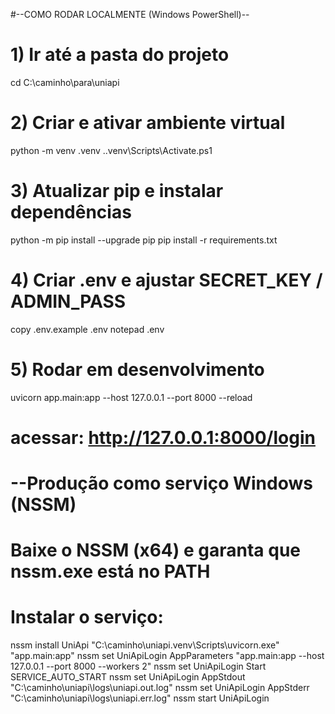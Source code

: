 
#--COMO RODAR LOCALMENTE (Windows PowerShell)--

# 1) Ir até a pasta do projeto
cd C:\caminho\para\uniapi

# 2) Criar e ativar ambiente virtual
python -m venv .venv
.\.venv\Scripts\Activate.ps1

# 3) Atualizar pip e instalar dependências
python -m pip install --upgrade pip
pip install -r requirements.txt

# 4) Criar .env e ajustar SECRET_KEY / ADMIN_PASS
copy .env.example .env
notepad .env

# 5) Rodar em desenvolvimento
uvicorn app.main:app --host 127.0.0.1 --port 8000 --reload
# acessar: http://127.0.0.1:8000/login

# --Produção como serviço Windows (NSSM)
# Baixe o NSSM (x64) e garanta que nssm.exe está no PATH
# Instalar o serviço:
nssm install UniApi "C:\caminho\uniapi\.venv\Scripts\uvicorn.exe" "app.main:app"
nssm set UniApiLogin AppParameters "app.main:app --host 127.0.0.1 --port 8000 --workers 2"
nssm set UniApiLogin Start SERVICE_AUTO_START
nssm set UniApiLogin AppStdout "C:\caminho\uniapi\logs\uniapi.out.log"
nssm set UniApiLogin AppStderr "C:\caminho\uniapi\logs\uniapi.err.log"
nssm start UniApiLogin

